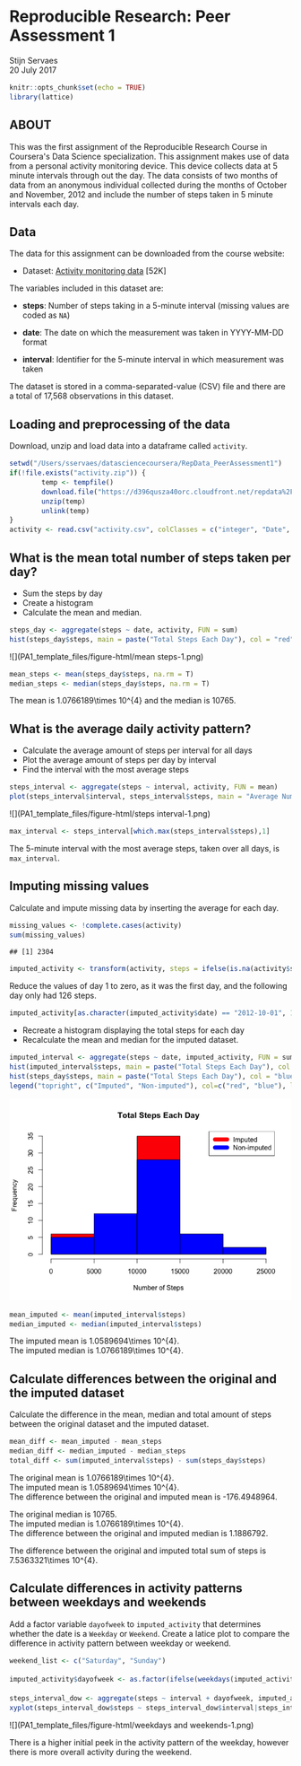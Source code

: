 # Reproducible Research: Peer Assessment 1
Stijn Servaes  
20 July 2017  


```r
knitr::opts_chunk$set(echo = TRUE)
library(lattice)
```

## ABOUT
This was the first assignment of the Reproducible Research Course in Coursera's Data Science specialization.
This assignment makes use of data from a personal activity monitoring device. This device collects data at 5 minute intervals through out the day. The data consists of two months of data from an anonymous individual collected during the months of October and November, 2012 and include the number of steps taken in 5 minute intervals each day.

## Data
The data for this assignment can be downloaded from the course website:

* Dataset: [Activity monitoring data](https://d396qusza40orc.cloudfront.net/repdata%2Fdata%2Factivity.zip) [52K]

The variables included in this dataset are:

* **steps**: Number of steps taking in a 5-minute interval (missing values are coded as `NA`)

* **date**: The date on which the measurement was taken in YYYY-MM-DD format

* **interval**: Identifier for the 5-minute interval in which measurement was taken

The dataset is stored in a comma-separated-value (CSV) file and there are a total of 17,568 observations in this dataset.

## Loading and preprocessing of the data

Download, unzip and load data into a dataframe called `activity`.


```r
setwd("/Users/sservaes/datasciencecoursera/RepData_PeerAssessment1")
if(!file.exists("activity.zip")) {
        temp <- tempfile()
        download.file("https://d396qusza40orc.cloudfront.net/repdata%2Fdata%2Factivity.zip", temp)
        unzip(temp)
        unlink(temp)
}
activity <- read.csv("activity.csv", colClasses = c("integer", "Date", "integer"))
```

## What is the mean total number of steps taken per day?

* Sum the steps by day
* Create a histogram
* Calculate the mean and median.


```r
steps_day <- aggregate(steps ~ date, activity, FUN = sum)
hist(steps_day$steps, main = paste("Total Steps Each Day"), col = "red", xlab = "Number of Steps")
```

![](PA1_template_files/figure-html/mean steps-1.png)<!-- -->

```r
mean_steps <- mean(steps_day$steps, na.rm = T)
median_steps <- median(steps_day$steps, na.rm = T)
```

The mean is 1.0766189\times 10^{4} and the median is 10765.

## What is the average daily activity pattern?

* Calculate the average amount of steps per interval for all days
* Plot the average amount of steps per day by interval
* Find the interval with the most average steps


```r
steps_interval <- aggregate(steps ~ interval, activity, FUN = mean)
plot(steps_interval$interval, steps_interval$steps, main = "Average Number of Steps per Day by Interval", xlab = "Interval", ylab = "Steps", type = "l")
```

![](PA1_template_files/figure-html/steps interval-1.png)<!-- -->

```r
max_interval <- steps_interval[which.max(steps_interval$steps),1]
```

The 5-minute interval with the most average steps, taken over all days, is `max_interval`.

## Imputing missing values
Calculate and impute missing data by inserting the average for each day.


```r
missing_values <- !complete.cases(activity)
sum(missing_values)
```

```
## [1] 2304
```

```r
imputed_activity <- transform(activity, steps = ifelse(is.na(activity$steps), steps_interval$steps[match(activity$interval, steps_interval$interval)], activity$steps))
```

Reduce the values of day 1 to zero, as it was the first day, and the following day only had 126 steps.


```r
imputed_activity[as.character(imputed_activity$date) == "2012-10-01", 1] <- 0
```

* Recreate a histogram displaying the total steps for each day
* Recalculate the mean and median for the imputed dataset.


```r
imputed_interval <- aggregate(steps ~ date, imputed_activity, FUN = sum)
hist(imputed_interval$steps, main = paste("Total Steps Each Day"), col = "red", xlab = "Number of Steps")
hist(steps_day$steps, main = paste("Total Steps Each Day"), col = "blue", xlab = "Number of Steps", add = TRUE)
legend("topright", c("Imputed", "Non-imputed"), col=c("red", "blue"), lwd=10)
```

![](PA1_template_files/figure-html/recount-1.png)<!-- -->

```r
mean_imputed <- mean(imputed_interval$steps)
median_imputed <- median(imputed_interval$steps)
```

The imputed mean is 1.0589694\times 10^{4}.  
The imputed median is 1.0766189\times 10^{4}.

## Calculate differences between the original and the imputed dataset
Calculate the difference in the mean, median and total amount of steps between the original dataset and the imputed dataset.


```r
mean_diff <- mean_imputed - mean_steps
median_diff <- median_imputed - median_steps
total_diff <- sum(imputed_interval$steps) - sum(steps_day$steps)
```

The original mean is 1.0766189\times 10^{4}.  
The imputed mean is 1.0589694\times 10^{4}.  
The difference between the original and imputed mean is -176.4948964.  

The original median is 10765.  
The imputed median is 1.0766189\times 10^{4}.  
The difference between the original and imputed median is 1.1886792.  

The difference between the original and imputed total sum of steps is 7.5363321\times 10^{4}.  

## Calculate differences in activity patterns between weekdays and weekends
Add a factor variable `dayofweek` to `imputed_activity` that determines whether the date is a `Weekday` or `Weekend`.
Create a latice plot to compare the difference in activity pattern between weekday or weekend.


```r
weekend_list <- c("Saturday", "Sunday")

imputed_activity$dayofweek <- as.factor(ifelse(weekdays(imputed_activity$date) %in% weekend_list, "Weekend", "Weekday"))

steps_interval_dow <- aggregate(steps ~ interval + dayofweek, imputed_activity, FUN = mean)
xyplot(steps_interval_dow$steps ~ steps_interval_dow$interval|steps_interval_dow$dayofweek, type="l", layout=c(1,2), xlab = "Interval", ylab = "Steps")
```

![](PA1_template_files/figure-html/weekdays and weekends-1.png)<!-- -->

There is a higher initial peek in the activity pattern of the weekday, however there is more overall activity during the weekend.
